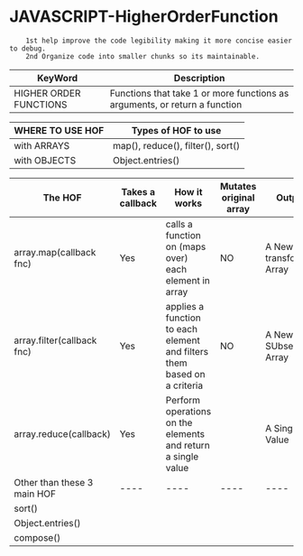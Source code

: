 # JAVASCRIPT-HigherOrderFunction

        1st help improve the code legibility making it more concise easier to debug.
        2nd Organize code into smaller chunks so its maintainable.

|KeyWord|Description|
|----|-----|
|HIGHER ORDER FUNCTIONS|Functions that take 1 or more functions as arguments, or return a function|

|WHERE TO USE HOF| Types of HOF to use |
|----|-----|
|with ARRAYS| map(), reduce(), filter(), sort()|
|with OBJECTS|Object.entries()|

|The HOF|Takes a callback|How it works| Mutates original array| Output |# of arg in callback|
|---|----|----|----|----|-----|
|array.map(callback fnc)|Yes | calls a function on (maps over) each element in array| NO| A New transformed Array |One|
|array.filter(callback fnc)|Yes|applies a function to each element and filters them based on a criteria|NO|A New SUbset Array|One|
|array.reduce(callback)|Yes|Perform operations on the elements and return a single value||A Single Value|Two|
|Other than these 3 main HOF|----|----|----|----|-----|
|sort()|||||
|Object.entries()|||||
|compose()|||||

